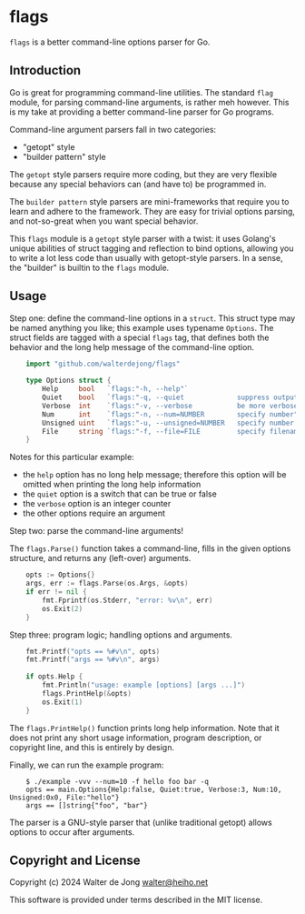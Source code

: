 flags
=====

`flags` is a better command-line options parser for Go.

## Introduction

Go is great for programming command-line utilities. The standard `flag`
module, for parsing command-line arguments, is rather meh however.
This is my take at providing a better command-line parser for Go programs.

Command-line argument parsers fall in two categories:

* "getopt" style
* "builder pattern" style

The `getopt` style parsers require more coding, but they are very flexible
because any special behaviors can (and have to) be programmed in.

The `builder pattern` style parsers are mini-frameworks that require you
to learn and adhere to the framework. They are easy for trivial options
parsing, and not-so-great when you want special behavior.

This `flags` module is a `getopt` style parser with a twist: it uses Golang's
unique abilities of struct tagging and reflection to bind options, allowing
you to write a lot less code than usually with getopt-style parsers.
In a sense, the "builder" is builtin to the `flags` module.

## Usage

Step one: define the command-line options in a `struct`. This struct type
may be named anything you like; this example uses typename `Options`.
The struct fields are tagged with a special `flags` tag, that defines both
the behavior and the long help message of the command-line option.

```go
    import "github.com/walterdejong/flags"
    
    type Options struct {
        Help     bool   `flags:"-h, --help"`
        Quiet    bool   `flags:"-q, --quiet             suppress output"`
        Verbose  int    `flags:"-v, --verbose           be more verbose (may be given multiple times)"`
        Num      int    `flags:"-n, --num=NUMBER        specify number"`
        Unsigned uint   `flags:"-u, --unsigned=NUMBER   specify number >= 0"`
        File     string `flags:"-f, --file=FILE         specify filename"`
    }
```

Notes for this particular example:
* the `help` option has no long help message; therefore this option will be
  omitted when printing the long help information
* the `quiet` option is a switch that can be true or false
* the `verbose` option is an integer counter
* the other options require an argument

Step two: parse the command-line arguments!

The `flags.Parse()` function takes a command-line, fills in the given options
structure, and returns any (left-over) arguments.

```go
    opts := Options{}
    args, err := flags.Parse(os.Args, &opts)
    if err != nil {
        fmt.Fprintf(os.Stderr, "error: %v\n", err)
        os.Exit(2)
    }
```

Step three: program logic; handling options and arguments.

```go
    fmt.Printf("opts == %#v\n", opts)
    fmt.Printf("args == %#v\n", args)
    
    if opts.Help {
        fmt.Println("usage: example [options] [args ...]")
        flags.PrintHelp(&opts)
        os.Exit(1)
    }
```

The `flags.PrintHelp()` function prints long help information.
Note that it does not print any short usage information, program description,
or copyright line, and this is entirely by design.

Finally, we can run the example program:

```
    $ ./example -vvv --num=10 -f hello foo bar -q
    opts == main.Options{Help:false, Quiet:true, Verbose:3, Num:10, Unsigned:0x0, File:"hello"}
    args == []string{"foo", "bar"}
```

The parser is a GNU-style parser that (unlike traditional getopt) allows
options to occur after arguments.

## Copyright and License

Copyright (c) 2024 Walter de Jong <walter@heiho.net>

This software is provided under terms described in the MIT license.
